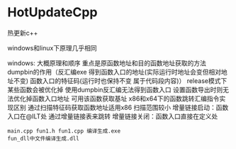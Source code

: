 # HotUpdateCpp
热更新c++

windows和linux下原理几乎相同

windows:
大概原理和顺序
	重点是原函数地址和目的函数地址获取的方法
	dumpbin的作用（反汇编exe 得到函数入口的地址(实际运行时地址会变但相对地址不变) 函数入口的特征码(运行时也保持不变 属于代码段内容)）
	release模式下某些函数会被优化掉 使用dumpbin反汇编无法得到函数入口  设置函数导出时则无法优化掉函数入口地址 可用该函数获取基址
	x86和x64下的函数跳转汇编指令实现区别
	通过扫描特征码获取函数地址适用x86 扫描范围较小
	增量链接启动：函数入口在@ILT处 通过增量链接表来跳转
	增量链接关闭：函数入口直接在定义处
	
	main.cpp fun1.h fun1.cpp 编译生成.exe
	fun_dll中文件编译生成.dll
	
